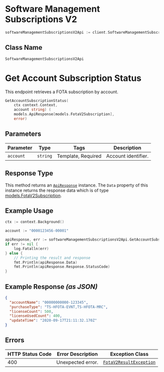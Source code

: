 # Software Management Subscriptions V2

```go
softwareManagementSubscriptionsV2Api := client.SoftwareManagementSubscriptionsV2Api()
```

## Class Name

`SoftwareManagementSubscriptionsV2Api`


# Get Account Subscription Status

This endpoint retrieves a FOTA subscription by account.

```go
GetAccountSubscriptionStatus(
    ctx context.Context,
    account string) (
    models.ApiResponse[models.FotaV2Subscription],
    error)
```

## Parameters

| Parameter | Type | Tags | Description |
|  --- | --- | --- | --- |
| `account` | `string` | Template, Required | Account identifier. |

## Response Type

This method returns an [`ApiResponse`](../../doc/api-response.md) instance. The `Data` property of this instance returns the response data which is of type [models.FotaV2Subscription](../../doc/models/fota-v2-subscription.md).

## Example Usage

```go
ctx := context.Background()

account := "0000123456-00001"

apiResponse, err := softwareManagementSubscriptionsV2Api.GetAccountSubscriptionStatus(ctx, account)
if err != nil {
    log.Fatalln(err)
} else {
    // Printing the result and response
    fmt.Println(apiResponse.Data)
    fmt.Println(apiResponse.Response.StatusCode)
}
```

## Example Response *(as JSON)*

```json
{
  "accountName": "00000000000-123345",
  "purchaseType": "TS-HFOTA-EVNT,TS-HFOTA-MRC",
  "licenseCount": 500,
  "licenseUsedCount": 400,
  "updateTime": "2020-09-17T21:11:32.170Z"
}
```

## Errors

| HTTP Status Code | Error Description | Exception Class |
|  --- | --- | --- |
| 400 | Unexpected error. | [`FotaV2ResultException`](../../doc/models/fota-v2-result-exception.md) |

